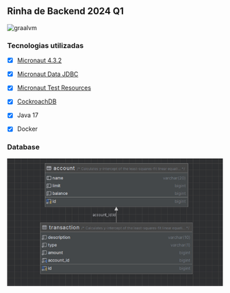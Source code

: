 ## Rinha de Backend 2024 Q1

![graalvm](https://github.com/fbourguignon/rinha-backend-2024-q1-java-micronaut/actions/workflows/.github/workflows/javaci.yml/badge.svg)


### Tecnologias utilizadas
- [x] [Micronaut 4.3.2](https://micronaut.io/)
- [x] [Micronaut Data JDBC](https://micronaut-projects.github.io/micronaut-data/latest/guide/#pessimisticLocking)
- [x] [Micronaut Test Resources](https://micronaut-projects.github.io/micronaut-test-resources/latest/guide/)
- [x] [CockroachDB](https://www.cockroachlabs.com/docs/cockroachcloud/quickstart)
- [x] Java 17
- [x] Docker


### Database
![picture](images/database-model.png)


